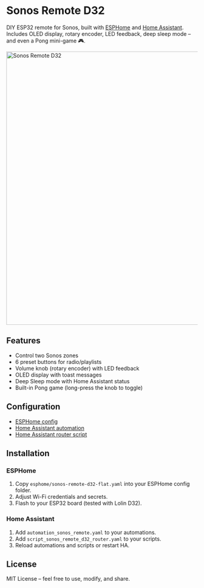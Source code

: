 # Sonos Remote D32

DIY ESP32 remote for Sonos, built with [ESPHome](https://esphome.io/) and [Home Assistant](https://www.home-assistant.io/).  
Includes OLED display, rotary encoder, LED feedback, deep sleep mode – and even a Pong mini-game 🎮.

<p align="left">
  <img src="https://github.com/user-attachments/assets/50707a96-a341-434d-86a5-f0f2064b682a" alt="Sonos Remote D32" width="720">
</p>

## Features
- Control two Sonos zones
- 6 preset buttons for radio/playlists
- Volume knob (rotary encoder) with LED feedback
- OLED display with toast messages
- Deep Sleep mode with Home Assistant status
- Built-in Pong game (long-press the knob to toggle)

## Configuration
- [ESPHome config](esphome/sonos-remote-d32-flat.yaml)  
- [Home Assistant automation](homeassistant/automation_sonos_remote.yaml)  
- [Home Assistant router script](homeassistant/script_sonos_remote_d32_router.yaml)  

## Installation
### ESPHome
1. Copy `esphome/sonos-remote-d32-flat.yaml` into your ESPHome config folder.
2. Adjust Wi-Fi credentials and secrets.
3. Flash to your ESP32 board (tested with Lolin D32).

### Home Assistant
1. Add `automation_sonos_remote.yaml` to your automations.
2. Add `script_sonos_remote_d32_router.yaml` to your scripts.
3. Reload automations and scripts or restart HA.

## License
MIT License – feel free to use, modify, and share.
